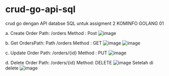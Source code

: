 # crud-go-api-sql
crud go dengan API databse SQL untuk assigment 2 KOMINFO GOLANG 01

a. Create Order
Path: /orders
Method : Post
![image](https://user-images.githubusercontent.com/64664885/195118010-c5578c4b-75b3-4d9e-9741-3c66cf468878.png)

b. Get OrdersPath: 
Path /orders
Method : GET
![image](https://user-images.githubusercontent.com/64664885/195118773-d250a923-36c2-4225-a9f4-d29b89a40f36.png)
![image](https://user-images.githubusercontent.com/64664885/195119007-7b9a9b09-c872-4b91-9973-987520581b58.png)

c. Update Order
Path: /orders/{id}
Method :  PUT 
![image](https://user-images.githubusercontent.com/64664885/195119817-639fa91f-845d-4660-b432-be074aafdcd7.png)

d. Delete Order
Path: /orders/{id}
Method: DELETE
![image](https://user-images.githubusercontent.com/64664885/195120192-c0b0d94d-fcb5-496a-af34-8e93d4acfd97.png)
Setelah di delete
![image](https://user-images.githubusercontent.com/64664885/195120352-8afc0340-15c9-4243-871e-facfc7b4b225.png)





